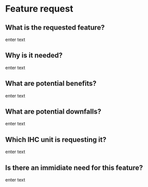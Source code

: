 Feature request
===

## What is the requested feature?
enter text

## Why is it needed?
enter text

## What are potential benefits?
enter text

## What are potential downfalls?
enter text

## Which IHC unit is requesting it?
enter text

## Is there an immidiate need for this feature?
enter text